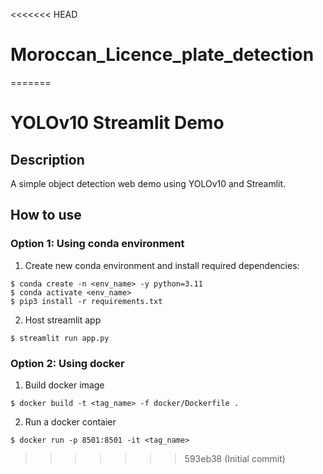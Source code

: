 <<<<<<< HEAD
# Moroccan_Licence_plate_detection
=======
# YOLOv10 Streamlit Demo

## Description
A simple object detection web demo using YOLOv10 and Streamlit.

## How to use
### Option 1: Using conda environment
1. Create new conda environment and install required dependencies:
```
$ conda create -n <env_name> -y python=3.11
$ conda activate <env_name>
$ pip3 install -r requirements.txt
```
2. Host streamlit app
```
$ streamlit run app.py
```
### Option 2: Using docker
1. Build docker image
```
$ docker build -t <tag_name> -f docker/Dockerfile .
```
2. Run a docker contaier
```
$ docker run -p 8501:8501 -it <tag_name>
```
>>>>>>> 593eb38 (Initial commit)
